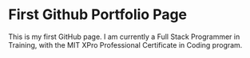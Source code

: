 # First Github Portfolio Page

This is my first GitHub page. I am currently a Full Stack Programmer in Training, with the MIT XPro Professional Certificate in Coding program. 
